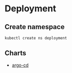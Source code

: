 # Deployment

## Create namespace
```shell
kubectl create ns deployment
```

## Charts
- [argo-cd](./argo-cd/README.md)
